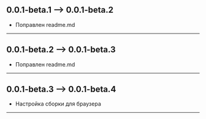 ## 0.0.1-beta.1 --> 0.0.1-beta.2

- Поправлен readme.md

---

## 0.0.1-beta.2 --> 0.0.1-beta.3

- Поправлен readme.md

---

## 0.0.1-beta.3 --> 0.0.1-beta.4

- Настройка сборки для браузера

---